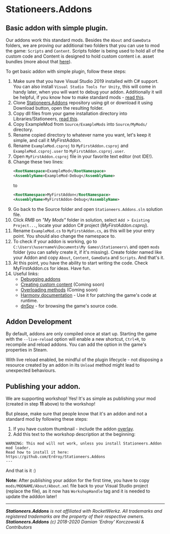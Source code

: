 # Stationeers.Addons

## Basic addon with simple plugin.
Our addons work this standard mods. Besides the `About` and `GameData` folders, we are proving our additional two folders that you can use to mod the game: `Scripts` and `Content`. Scripts folder is being used to hold all of the custom code and Content is designed to hold custom content i.e. asset bundles (more about that [here](CUSTOM-CONTENT.md)).

To get basic addon with simple plugin, follow these steps:
1. Make sure that you have Visual Studio 2019 installed with C# support. You can also install `Visual Studio Tools for Unity`, this will come in handy later, when you will want to debug your addon. Additionally it will be helpful, if you know how to make standard mods - [read this](https://stationeers-wiki.com/Guide_(Modding)).
2. Clone [Stationeers.Addons](https://github.com/Erdroy/Stationeers.Addons) repository using git or download it using Download button, open the resulting folder.
3. Copy dll files from your game installation directory into Libraries/Stationeers, [read this](https://github.com/Erdroy/Stationeers.Addons/blob/master/Libraries/Stationeers/README.md).
4. Copy ExampleMod from `Source/ExampleMods` into `Source/MyMods/` directory.
5. Rename copied directory to whatever name you want, let's keep it simple, and call it MyFirstAddon.
6. Rename `ExampleMod.csproj` to `MyFirstAddon.csproj` and  `ExampleMod.csproj.user` to `MyFirstAddon.csproj.user`.
7. Open `MyFirstAddon.csproj` file in your favorite text editor (not IDE!).
8. Change these two lines:
   ```xml
   <RootNamespace>ExampleMod</RootNamespace>
   <AssemblyName>ExampleMod-Debug</AssemblyName>
   ```
   to
   ```xml
   <RootNamespace>MyFirstAddon</RootNamespace>
   <AssemblyName>MyFirstAddon-Debug</AssemblyName>
   ```
9. Go back to the Source folder and open `Stationeers.Addons.sln` solution file.
10. Click *RMB* on *"My Mods"* folder in solution, select `Add > Existing Project...`, locate your addon C# project (*MyFirstAddon.csproj*).
11. Rename `ExampleMod.cs` to `MyFirstAddon.cs`, as this will be your entry point. You should also change the namespace to.
12. To check if your addon is working, go to `C:\Users\%username%\Documents\My Games\Stationeers\` and open `mods` folder (you can safely create it, if it's missing). Create folder named like your Addon and copy `About`, `Content`, `GameData` and `Scripts`. And that's it.
13. At this point, you have the ability to start writing the code. Check MyFirstAddon.cs for ideas. Have fun.
14. Useful links:
    * [Debugging addons](DEBUGGING-ADDONS.md)
    * [Creating custom content](CUSTOM-CONTENT.md) (Coming soon)
    * [Overloading methods](OVERLOADING-METHODS.md) (Coming soon)
    * [Harmony documentation](https://harmony.pardeike.net/articles/intro.html) - Use it for patching the game's code at runtime.
    * [dnSpy](https://github.com/dnSpy/dnSpy) - for browsing the game's source code.

## Addon Development

By default, addons are only compiled once at start up. Starting the game with the `--live-reload` option will enable a new shortcut, `Ctrl+R`, to recompile and reload addons. You can add the option in the game's properties in Steam.

With live reload enabled, be mindful of the plugin lifecycle - not disposing a resource created by an addon in its `Unload` method might lead to unexpected behaviours.

## Publishing your addon.
We are supporting workshop! Yes! It's as simple as publishing your mod (created in step **11** above) to the workshop!

But please, make sure that people know that it's an addon and not a standard mod by following these steps:
1. If you have custom thumbnail - include the addon [overlay](../Source/AddonOverlay.png).
2. Add this text to the workshop description at the beginning:
```
WARNING: This mod will not work, unless you install Stationeers.Addon mod loader.
Read how to install it here: https://github.com/Erdroy/Stationeers.Addons
---
```
And that is it :) 

**Note:** After publishing your addon for the first time, you have to copy `mods/MODNAME/About/About.xml` file back to your Visual Studio project (replace the file), as it now has `WorkshopHandle` tag and it is needed to update the adddon later!

___
***Stationeers.Addons** is not affiliated with RocketWerkz. All trademarks and registered trademarks are the property of their respective owners.*<br>
***Stationeers.Addons** (c) 2018-2020 Damian 'Erdroy' Korczowski & Contributors*
